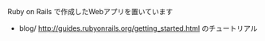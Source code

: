Ruby on Rails で作成したWebアプリを置いています

* blog/ http://guides.rubyonrails.org/getting_started.html のチュートリアル
